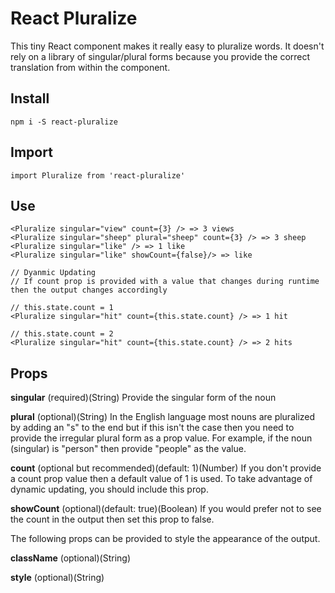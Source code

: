 # React Pluralize
This tiny React component makes it really easy to pluralize words. It doesn't rely on a library of singular/plural forms because you provide the correct translation from within the component.

## Install
    npm i -S react-pluralize

## Import
    import Pluralize from 'react-pluralize'

## Use
    <Pluralize singular="view" count={3} /> => 3 views
    <Pluralize singular="sheep" plural="sheep" count={3} /> => 3 sheep
    <Pluralize singular="like" /> => 1 like
    <Pluralize singular="like" showCount={false}/> => like

    // Dyanmic Updating
    // If count prop is provided with a value that changes during runtime then the output changes accordingly

    // this.state.count = 1
    <Pluralize singular="hit" count={this.state.count} /> => 1 hit

    // this.state.count = 2
    <Pluralize singular="hit" count={this.state.count} /> => 2 hits

## Props

**singular** (required)(String)
Provide the singular form of the noun

**plural** (optional)(String)
In the English language most nouns are pluralized by adding an "s" to the end but if this isn't the case then you need to provide the irregular plural form as a prop value. For example, if the noun (singular) is "person" then provide "people" as the value.

**count** (optional but recommended)(default: 1)(Number)
If you don't provide a count prop value then a default value of 1 is used.
To take advantage of dynamic updating, you should include this prop.

**showCount** (optional)(default: true)(Boolean)
If you would prefer not to see the count in the output then set this prop to false.

The following props can be provided to style the appearance of the output.

**className** (optional)(String)

**style** (optional)(String)
